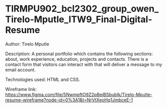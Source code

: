 # TIRMPU902_bcl2302_group_owen_Tirelo-Mputle_ITW9_Final-Digital-Resume

Author: Tirelo Mputle

Description:
A personal portfolio which contains the following sections: about, work experience, education, projects and contacts. There is a contact form that visitors can interact with that will deliver a message to my email account.

Technologies used: HTML and CSS.

Wireframe link: https://www.figma.com/file/5NwmpftO9Z2pBejBSbubIk/Tirelo-Mputle-resume-wireframe?node-id=0%3A1&t=NrVtXeoHq1JmbceE-1
